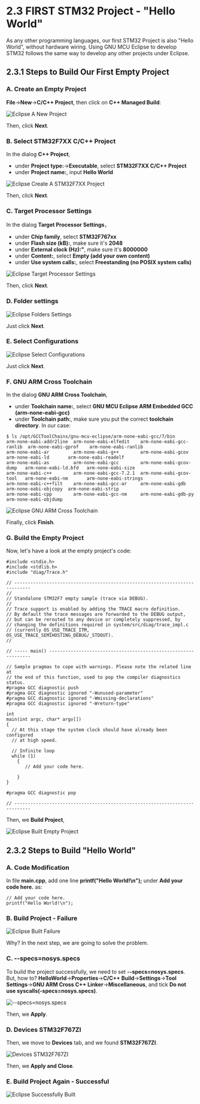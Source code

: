 # 2.3 FIRST STM32 Project - "Hello World"

As any other programming languages, our first STM32 Project is also "Hello World", without hardware wiring. Using GNU MCU Eclipse to develop STM32 follows the same way to develop any other projects under Eclipse.


## 2.3.1 Steps to Build Our First Empty Project

### A. Create an Empty Project

**File**->**New**->**C/C++ Project**, then click on **C++ Managed Build**:

![Eclipse A New Project](./Eclipse_01_New_Project.jpg)

Then, click **Next**.


### B. Select STM32F7XX C/C++ Project

In the dialog **C++ Project**,
* under **Project type:**->**Executable**, select **STM32F7XX C/C++ Project**
* under **Project name:**, input **Hello World**

![Eclipse Create A STM32F7XX Project](./Eclipse_02_New_Project_STM32F7XX.jpg)

Then, click **Next**.


### C. Target Processor Settings

In the dialog **Target Processor Settings**， 
* under **Chip family**, select **STM32F767xx**
* under **Flash size (kB):**, make sure it's **2048**
* under **External clock (Hz):"**, make sure it's **8000000**
* under **Content:**, select **Empty (add your own content)**
* under **Use system calls:**, select **Freestanding (no POSIX system calls)**

![Eclipse Target Processor Settings](Eclipse_03_Target_Processor_Settings.jpg)

Then, click **Next**.


### D. Folder settings

![Eclipse Folders Settings](Eclipse_04_Folders_Settings.jpg)

Just click **Next**.


### E. Select Configurations

![Eclipse Select Configurations](Eclipse_05_Select_Configurations.jpg)

Just click **Next**.


### F. GNU ARM Cross Toolchain

In the dialog **GNU ARM Cross Toolchain**,
* under **Toolchain name:**, select **GNU MCU Eclipse ARM Embedded GCC (arm-none-eabi-gcc)**
* under **Toolchain path:**, make sure you put the correct **toolchain directory**. In our case:
```
$ ls /opt/GCCToolChains/gnu-mcu-eclipse/arm-none-eabi-gcc/7/bin
arm-none-eabi-addr2line  arm-none-eabi-elfedit    arm-none-eabi-gcc-ranlib  arm-none-eabi-gprof    arm-none-eabi-ranlib
arm-none-eabi-ar         arm-none-eabi-g++        arm-none-eabi-gcov        arm-none-eabi-ld       arm-none-eabi-readelf
arm-none-eabi-as         arm-none-eabi-gcc        arm-none-eabi-gcov-dump   arm-none-eabi-ld.bfd   arm-none-eabi-size
arm-none-eabi-c++        arm-none-eabi-gcc-7.2.1  arm-none-eabi-gcov-tool   arm-none-eabi-nm       arm-none-eabi-strings
arm-none-eabi-c++filt    arm-none-eabi-gcc-ar     arm-none-eabi-gdb         arm-none-eabi-objcopy  arm-none-eabi-strip
arm-none-eabi-cpp        arm-none-eabi-gcc-nm     arm-none-eabi-gdb-py      arm-none-eabi-objdump
```

![Eclipse GNU ARM Cross Toolchain](Eclipse_06_GNU_ARM_Cross_Toolchain.jpg)

Finally, click **Finish**.


### G. Build the Empty Project

Now, let's have a look at the empty project's code:

```
#include <stdio.h>
#include <stdlib.h>
#include "diag/Trace.h"

// ----------------------------------------------------------------------------
//
// Standalone STM32F7 empty sample (trace via DEBUG).
//
// Trace support is enabled by adding the TRACE macro definition.
// By default the trace messages are forwarded to the DEBUG output,
// but can be rerouted to any device or completely suppressed, by
// changing the definitions required in system/src/diag/trace_impl.c
// (currently OS_USE_TRACE_ITM, OS_USE_TRACE_SEMIHOSTING_DEBUG/_STDOUT).
//

// ----- main() ---------------------------------------------------------------

// Sample pragmas to cope with warnings. Please note the related line at
// the end of this function, used to pop the compiler diagnostics status.
#pragma GCC diagnostic push
#pragma GCC diagnostic ignored "-Wunused-parameter"
#pragma GCC diagnostic ignored "-Wmissing-declarations"
#pragma GCC diagnostic ignored "-Wreturn-type"

int
main(int argc, char* argv[])
{
  // At this stage the system clock should have already been configured
  // at high speed.

  // Infinite loop
  while (1)
    {
       // Add your code here.

    }
}

#pragma GCC diagnostic pop

// ----------------------------------------------------------------------------
```

Then, we **Build Project**,

![Eclipse Built Empty Project](Eclipse_07_Built_Empty_Project.jpg)



## 2.3.2 Steps to Build "Hello World"


### A. Code Modification

In file **main.cpp**, add one line **printf("Hello World!\n");** under **Add your code here.** as:

```
// Add your code here.
printf("Hello World!\n");
```


### B. Build Project - Failure

![Eclipse Built Failure](Eclipse_08_Built_Failure.jpg)

Why? In the next step, we are going to solve the problem.


### C. --specs=nosys.specs

To build the project successfully, we need to set **--specs=nosys.specs**. But, how to?
**HelloWorld**->**Properties**->**C/C++ Build**->**Settings**->**Tool Settings**->**GNU ARM Cross C++ Linker**->**Miscellaneous**, and tick **Do not use syscalls(-specs=nosys.specs)**.


![--specs=nosys.specs](Eclipse_09_Project_Properties_C++Build_Settings_ToolSettings_Linker_Miscellaneous.jpg)


Then, we **Apply**.


### D. Devices STM32F767ZI

Then, we move to **Devices** tab, and we found **STM32F767ZI**.

![Devices STM32F767ZI](Settings_Devices_STM32F767ZI.jpg)

Then, we **Apply and Close**.


### E. Build Project Again - Successful

![Eclipse Successfully Built](Eclipse_10_Successfully_Built.jpg)

